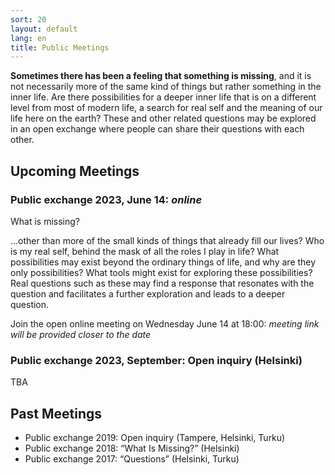 ```yaml
---
sort: 20
layout: default
lang: en
title: Public Meetings
---
```


**Sometimes there has been a feeling that something is missing**, and it is not necessarily more of the 
same kind of things but rather something in the inner life. Are there possibilities for a deeper inner 
life that is on a different level from most of modern life, a search for real self and the meaning of our 
life here on the earth? These and other related questions may be explored in an open exchange where people 
can share their questions with each other.

## Upcoming Meetings

<!----><a name="2023-meeting"></a>
### Public exchange 2023, June 14: *online*

What is missing?

...other than more of the small kinds of things that already fill our lives? Who is my real self, behind the mask of all the roles I play in life? What possibilities may exist beyond the ordinary things of life, and why are they only possibilities? What tools might exist for exploring these possibilities? Real questions such as these may find a response that resonates with the question and facilitates a further exploration and leads to a deeper question.

Join the open online meeting on Wednesday June 14 at 18:00: *meeting link will be provided closer to the date*

### Public exchange 2023, September: Open inquiry (Helsinki)

TBA

## Past Meetings

* Public exchange 2019: Open inquiry (Tampere, Helsinki, Turku)
* Public exchange 2018: “What Is Missing?” (Helsinki) 
* Public exchange 2017: “Questions” (Helsinki, Turku) 
